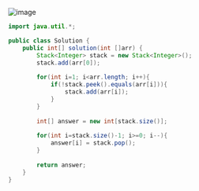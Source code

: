 ![image](https://user-images.githubusercontent.com/64088250/187587687-c3f9f883-0bf5-453f-a186-9fce2df2477f.png)
```java
import java.util.*;

public class Solution {
    public int[] solution(int []arr) {
        Stack<Integer> stack = new Stack<Integer>();
        stack.add(arr[0]);
        
        for(int i=1; i<arr.length; i++){
            if(!stack.peek().equals(arr[i])){
                stack.add(arr[i]);
            }
        }
        
        int[] answer = new int[stack.size()];
        
        for(int i=stack.size()-1; i>=0; i--){
            answer[i] = stack.pop();
        }
        
        return answer;
    }
}
```
